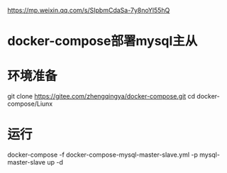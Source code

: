 https://mp.weixin.qq.com/s/SIpbmCdaSa-7y8noYl55hQ

# docker-compose部署mysql主从


# 环境准备
git clone https://gitee.com/zhengqingya/docker-compose.git
cd docker-compose/Liunx
# 运行
docker-compose -f docker-compose-mysql-master-slave.yml -p mysql-master-slave up -d


